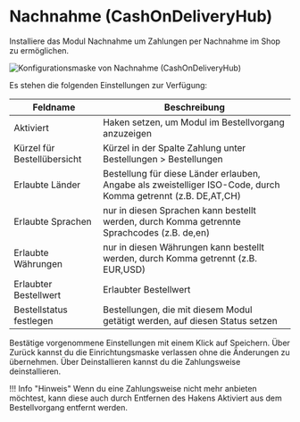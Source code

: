 # Nachnahme \(CashOnDeliveryHub\) 

Installiere das Modul Nachnahme um Zahlungen per Nachnahme im Shop zu ermöglichen.

![](Bilder/Abb068_Hub_Nachnahme.PNG "Konfigurationsmaske von Nachnahme
      (CashOnDeliveryHub)")

Es stehen die folgenden Einstellungen zur Verfügung:

|Feldname|Beschreibung|
|--------|------------|
|Aktiviert|Haken setzen, um Modul im Bestellvorgang anzuzeigen|
|Kürzel für Bestellübersicht|Kürzel in der Spalte Zahlung unter Bestellungen \> Bestellungen|
|Erlaubte Länder|Bestellung für diese Länder erlauben, Angabe als zweistelliger ISO-Code, durch Komma getrennt \(z.B. DE,AT,CH\)|
|Erlaubte Sprachen|nur in diesen Sprachen kann bestellt werden, durch Komma getrennte Sprachcodes \(z.B. de,en\)|
|Erlaubte Währungen|nur in diesen Währungen kann bestellt werden, durch Komma getrennt \(z.B. EUR,USD\)|
|Erlaubter Bestellwert|Erlaubter Bestellwert|
|Bestellstatus festlegen|Bestellungen, die mit diesem Modul getätigt werden, auf diesen Status setzen|

Bestätige vorgenommene Einstellungen mit einem Klick auf Speichern. Über Zurück kannst du die Einrichtungsmaske verlassen ohne die Änderungen zu übernehmen. Über Deinstallieren kannst du die Zahlungsweise deinstallieren.

!!! Info "Hinweis"
	 Wenn du eine Zahlungsweise nicht mehr anbieten möchtest, kann diese auch durch Entfernen des Hakens Aktiviert aus dem Bestellvorgang entfernt werden.



